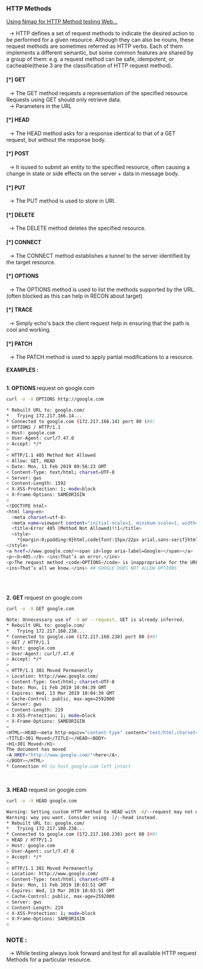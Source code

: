 <h3> HTTP Methods </h3>

<a href="./Web-Methods-Nmap.md"> Using Nmap for HTTP Method testing Web... </a>

&nbsp; -> HTTP defines a set of request methods to indicate the desired action to be performed for a given resource. Although they can also be nouns, these request methods are sometimes referred as HTTP verbs. Each of them implements a different semantic, but some common features are shared by a group of them: e.g. a request method can be safe, idempotent, or cacheable(these 3 are the classification of HTTP request method).

<h4> [*] GET </h4> 
 &nbsp; -> The GET method requests a representation of the specified resource. Requests using GET should only retrieve data.
 </br>
 &nbsp; -> Parameters in the URL
 </br>

<h4> [*]  HEAD  </h4> 
 &nbsp; -> The HEAD method asks for a response identical to that of a GET request, but without the response body.
 </br>

<h4> [*]  POST </h4> 
 &nbsp; -> It isused to submit an entity to the specified resource, often causing a change in state or side effects on the server + data in message body.
 </br>

<h4> [*]  PUT </h4> 
 &nbsp; -> The PUT method is used to store in URI.
 </br>

<h4> [*]  DELETE  </h4> 
 &nbsp; -> The DELETE method deletes the specified resource.
 </br>

<h4> [*]  CONNECT </h4> 
 &nbsp; -> The CONNECT method establishes a tunnel to the server identified by the target resource.
 </br>

<h4> [*]  OPTIONS </h4> 
 &nbsp; -> The OPTIONS method is used to list the methods supported by the URL. (often blocked as this can help in RECON about target)
 </br>

<h4> [*]  TRACE </h4> 
 &nbsp; -> Simply echo's back the client request help in ensuring that the path is cool and working.
 </br>

<h4> [*]  PATCH </h4> 
 &nbsp; -> The PATCH method is used to apply partial modifications to a resource.
 </br>
 </br>
<b>EXAMPLES : </b>
 </br>
&nbsp; <p> <b>1. OPTIONS </b>request on google.com </p>

```bash
curl -v -X OPTIONS http://google.com

* Rebuilt URL to: google.com/
*   Trying 172.217.166.14...
* Connected to google.com (172.217.166.14) port 80 (#0)
> OPTIONS / HTTP/1.1
> Host: google.com
> User-Agent: curl/7.47.0
> Accept: */*
> 
< HTTP/1.1 405 Method Not Allowed
< Allow: GET, HEAD
< Date: Mon, 11 Feb 2019 09:56:23 GMT
< Content-Type: text/html; charset=UTF-8
< Server: gws
< Content-Length: 1592
< X-XSS-Protection: 1; mode=block
< X-Frame-Options: SAMEORIGIN
< 
<!DOCTYPE html>
<html lang=en>
  <meta charset=utf-8>
  <meta name=viewport content="initial-scale=1, minimum-scale=1, width=device-width">
  <title>Error 405 (Method Not Allowed)!!1</title>
  <style>
    *{margin:0;padding:0}html,code{font:15px/22px arial,sans-serif}html{background:#fff;color:#222;padding:15px}body{margin:7% auto 0;max-width:390px;min-height:180px;padding:30px 0 15px}* > body{background:url(//www.google.com/images/errors/robot.png) 100% 5px no-repeat;padding-right:205px}p{margin:11px 0 22px;overflow:hidden}ins{color:#777;text-decoration:none}a img{border:0}@media screen and (max-width:772px){body{background:none;margin-top:0;max-width:none;padding-right:0}}#logo{background:url(//www.google.com/images/branding/googlelogo/1x/googlelogo_color_150x54dp.png) no-repeat;margin-left:-5px}@media only screen and (min-resolution:192dpi){#logo{background:url(//www.google.com/images/branding/googlelogo/2x/googlelogo_color_150x54dp.png) no-repeat 0% 0%/100% 100%;-moz-border-image:url(//www.google.com/images/branding/googlelogo/2x/googlelogo_color_150x54dp.png) 0}}@media only screen and (-webkit-min-device-pixel-ratio:2){#logo{background:url(//www.google.com/images/branding/googlelogo/2x/googlelogo_color_150x54dp.png) no-repeat;-webkit-background-size:100% 100%}}#logo{display:inline-block;height:54px;width:150px}
</style>
<a href=//www.google.com/><span id=logo aria-label=Google></span></a>
<p><b>405.</b> <ins>That’s an error.</ins>
<p>The request method <code>OPTIONS</code> is inappropriate for the URL <code>/</code>. 
<ins>That’s all we know.</ins> ## GOOGLE DOES NOT ALLOW OPTIONS

```

</br>
&nbsp; <p> <b>2. GET </b>request on google.com </p>

```bash
curl -v -X GET google.com

Note: Unnecessary use of -X or --request, GET is already inferred.
* Rebuilt URL to: google.com/
*   Trying 172.217.160.238...
* Connected to google.com (172.217.160.238) port 80 (#0)
> GET / HTTP/1.1
> Host: google.com
> User-Agent: curl/7.47.0
> Accept: */*
> 
< HTTP/1.1 301 Moved Permanently
< Location: http://www.google.com/
< Content-Type: text/html; charset=UTF-8
< Date: Mon, 11 Feb 2019 10:04:39 GMT
< Expires: Wed, 13 Mar 2019 10:04:39 GMT
< Cache-Control: public, max-age=2592000
< Server: gws
< Content-Length: 219
< X-XSS-Protection: 1; mode=block
< X-Frame-Options: SAMEORIGIN
< 
<HTML><HEAD><meta http-equiv="content-type" content="text/html;charset=utf-8">
<TITLE>301 Moved</TITLE></HEAD><BODY>
<H1>301 Moved</H1>
The document has moved
<A HREF="http://www.google.com/">here</A>.
</BODY></HTML>
* Connection #0 to host google.com left intact
```
&nbsp; <p> <b>3. HEAD </b>request on google.com </p>

```bash
curl -v -X HEAD google.com

Warning: Setting custom HTTP method to HEAD with -X/--request may not work the 
Warning: way you want. Consider using -I/--head instead.
* Rebuilt URL to: google.com/
*   Trying 172.217.160.238...
* Connected to google.com (172.217.160.238) port 80 (#0)
> HEAD / HTTP/1.1
> Host: google.com
> User-Agent: curl/7.47.0
> Accept: */*
> 
< HTTP/1.1 301 Moved Permanently
< Location: http://www.google.com/
< Content-Type: text/html; charset=UTF-8
< Date: Mon, 11 Feb 2019 10:03:51 GMT
< Expires: Wed, 13 Mar 2019 10:03:51 GMT
< Cache-Control: public, max-age=2592000
< Server: gws
< Content-Length: 219
< X-XSS-Protection: 1; mode=block
< X-Frame-Options: SAMEORIGIN
< 
```

<h3>NOTE : </h3> 

  &nbsp; -> While testing always look forward and test for all available HTTP request Methods for a particular resource.
